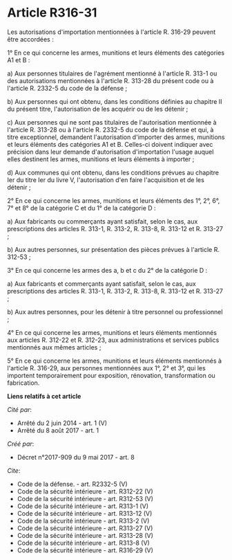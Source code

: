 # Article R316-31

Les autorisations d'importation mentionnées à l'article R. 316-29 peuvent être accordées : 

1° En ce qui concerne les armes, munitions et leurs éléments des catégories A1 et B : 

a) Aux personnes titulaires de l'agrément mentionné à l'article R. 313-1 ou des autorisations mentionnées à l'article R.
313-28 du présent code ou à l'article R. 2332-5 du code de la défense ; 

b) Aux personnes qui ont obtenu, dans les conditions définies au chapitre II du présent titre, l'autorisation de les acquérir
ou de les détenir ; 

c) Aux personnes qui ne sont pas titulaires de l'autorisation mentionnée à l'article R. 313-28 ou à l'article R. 2332-5 du
code de la défense et qui, à titre exceptionnel, demandent l'autorisation d'importer des armes, munitions et leurs éléments
des catégories A1 et B. Celles-ci doivent indiquer avec précision dans leur demande d'autorisation d'importation l'usage
auquel elles destinent les armes, munitions et leurs éléments à importer ; 

d) Aux communes qui ont obtenu, dans les conditions prévues au chapitre Ier du titre Ier du livre V, l'autorisation d'en
faire l'acquisition et de les détenir ; 

2° En ce qui concerne les armes, munitions et leurs éléments des 1°, 2°, 6°, 7° et 8° de la catégorie C et du 1° de la
catégorie D : 

a) Aux fabricants ou commerçants ayant satisfait, selon le cas, aux prescriptions des articles R. 313-1, R. 313-2, R. 313-8,
R. 313-12 et R. 313-27 ; 

b) Aux autres personnes, sur présentation des pièces prévues à l'article R. 312-53 ; 

3° En ce qui concerne les armes des a, b et c du 2° de la catégorie D : 

a) Aux fabricants et commerçants ayant satisfait, selon le cas, aux prescriptions des articles R. 313-1, R. 313-2, R. 313-8,
R. 313-12 et R. 313-27 ; 

b) Aux autres personnes, pour les détenir à titre personnel ou professionnel ; 

4° En ce qui concerne les armes, munitions et leurs éléments mentionnés aux articles R. 312-22 et R. 312-23, aux
administrations et services publics mentionnés aux mêmes articles ; 

5° En ce qui concerne les armes, munitions et leurs éléments mentionnés à l'article R. 316-29, aux personnes mentionnées aux
1°, 2° et 3°, qui les importent temporairement pour exposition, rénovation, transformation ou fabrication.

**Liens relatifs à cet article**

_Cité par_:

  - Arrêté du 2 juin 2014 - art. 1 (V)
  - Arrêté du 8 août 2017 - art. 1

_Créé par_:

  - Décret n°2017-909 du 9 mai 2017 - art. 8

_Cite_:

  - Code de la défense. - art. R2332-5 (V)
  - Code de la sécurité intérieure - art. R312-22 (V)
  - Code de la sécurité intérieure - art. R312-53 (V)
  - Code de la sécurité intérieure - art. R313-1 (V)
  - Code de la sécurité intérieure - art. R313-12 (V)
  - Code de la sécurité intérieure - art. R313-2 (V)
  - Code de la sécurité intérieure - art. R313-27 (V)
  - Code de la sécurité intérieure - art. R313-28 (V)
  - Code de la sécurité intérieure - art. R313-8 (V)
  - Code de la sécurité intérieure - art. R316-29 (V)
